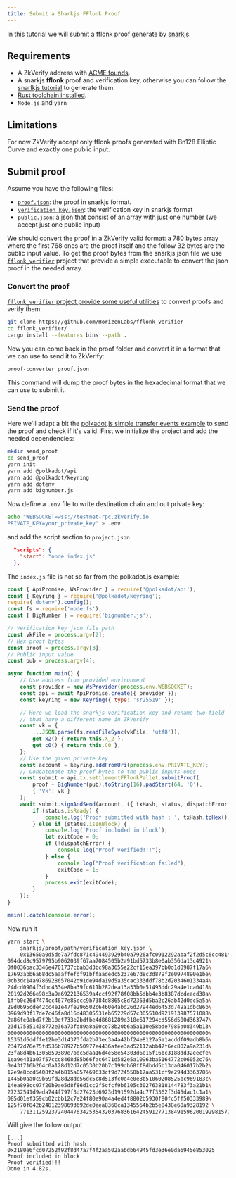 ```yaml
---
title: Submit a Sharkjs FFlonk Proof
---
```


In this tutorial we will submit a fflonk proof generate by [snarkjs](https://github.com/iden3/snarkjs).

## Requirements

- A ZkVerify address with [ACME founds](../03-get_testnet_tokens.md).
- A snarkjs **fflonk** proof and verification key, otherwise you can follow the [snarlkjs tutorial](https://github.com/iden3/snarkjs#guide) to generate them.
- [Rust toolchain installed](https://www.rust-lang.org/tools/install).
- `Node.js` and `yarn`

## Limitations

For now ZkVerify accept only fflonk proofs generated with Bn128 Elliptic Curve and exactly one public input.

## Submit proof

Assume you have the following files:

- [`proof.json`](resources/proof_snarkjs_fflonk.json): the proof in snarkjs format.
- [`verification_key.json`](resources/verification_key_snarkjs_fflonk.json): the verification key in snarkjs format
- [`public.json`](resources/public_snarkjs_fflonk.json): a json that consist of an array with just one number (we accept just one public input)

We should convert the proof in a ZkVerify valid format: a 780 bytes array where the first 768 ones are
the proof itself and the follow 32 bytes are the public input value. To get the proof bytes from the snarkjs
json file we use  [`fflonk_verifier`](https://github.com/HorizenLabs/fflonk_verifier) project that provide a 
simple executable to convert the json proof in the needed array.

### Convert the proof

[`fflonk_verifier` project provide some useful utilities](https://github.com/HorizenLabs/fflonk_verifier#bins) to
convert proofs and verify them:

```sh
git clone https://github.com/HorizenLabs/fflonk_verifier
cd fflonk_verifier/
cargo install --features bins --path .
```

Now you can come back in the proof folder and convert it in a format that we can use to send it to ZkVerify:

```sh
proof-converter proof.json
```

This command will dump the proof bytes in the hexadecimal format that we can use to submit it.

### Send the proof

Here we'll adapt a bit the [polkadot.js simple transfer events example](https://polkadot.js.org/docs/api/examples/promise/transfer-events)
to send the proof and check if it's valid. First we initialize the project and add the needed dependencies:

```sh
mkdir send_proof
cd send_proof
yarn init
yarn add @polkadot/api
yarn add @polkadot/keyring
yarn add dotenv
yarn add bignumber.js
```

Now define a `.env` file to write destination chain and out private key:

```sh
echo "WEBSOCKET=wss://testnet-rpc.zkverify.io
PRIVATE_KEY=your_private_key" > .env
```

and add the script section to `project.json`

```json
  "scripts": {
    "start": "node index.js"
  },
```

The `index.js` file is not so far from the polkadot.js example:

```js
const { ApiPromise, WsProvider } = require('@polkadot/api');
const { Keyring } = require('@polkadot/keyring');
require('dotenv').config();
const fs = require('node:fs');
const { BigNumber } = require('bignumber.js');

// Verification key json file path
const vkFile = process.argv[2];
// Hex proof bytes
const proof = process.argv[3];
// Public input value
const pub = process.argv[4];

async function main() {
    // Use address from provided environment
    const provider = new WsProvider(process.env.WEBSOCKET);
    const api = await ApiPromise.create({ provider });
    const keyring = new Keyring({ type: 'sr25519' });

    // Here we load the snarkjs verification key and rename two field
    // that have a different name in ZkVerify
    const vk = {
        ...JSON.parse(fs.readFileSync(vkFile, 'utf8')),
        get x2() { return this.X_2 },
        get c0() { return this.C0 },
    };
    // Use the given private key
    const account = keyring.addFromUri(process.env.PRIVATE_KEY);
    // Concatenate the proof bytes to the public inputs ones
    const submit = api.tx.settlementFFlonkPallet.submitProof(
        proof + BigNumber(pub).toString(16).padStart(64, '0'),
        { 'Vk': vk }
    );
    await submit.signAndSend(account, ({ txHash, status, dispatchError }) => {
        if (status.isReady) {
            console.log('Proof submitted with hash : ', txHash.toHex());
        } else if (status.isInBlock) {
            console.log(`Proof included in block`);
            let exitCode = 0;
            if (!dispatchError) {
                console.log("Proof verified!!!");
            } else {
                console.log("Proof verification failed");
                exitCode = 1;
            }
            process.exit(exitCode);
        }
    });
}

main().catch(console.error);
```

Now run it

```sh
yarn start \
    snarkjs/proof/path/verification_key.json \
    0x13650a0d5de7a7fdc871c494493929b40a7926afc0912292abaf2f2d5c6cc481\
094dcd8c9579795b9062039f67aa7084505b2a91bd5733b8e0ab356da13c4921\
0f0036bac3346e4701737cbab3d3bc98a3655e22cf15ea397bb0d1d0987f17a6\
17693abb6a68dc5aaaffefdf91bffaadedc5237e67d8c3d879f2e0974890e1be\
0cb3dc14a9786928657042d91de94da19d5a35cac333ddf78b2d2034601334a4\
24dcd0904f3dbc4334e8ba39fc611b282dea13a33b0e51495ddc29a4e1ca0418\
20192d266e98c3a9a6922136539a4ccf92f78f08bb5dbb4e3b8387dcdeacd38a\
1ffb0c26d7474cc4677e85ecc9b7384d8865c8d72363d5ba2c26ab42d0dc5a5a\
29d0695cde42cc4e1e47fe296502c6460e4abd26d27944ed6453d749a1dbc86b\
0969d93f17de7c46fa8d16d48305531eb65229d57c305510d921913987571088\
2a86fe0abd7f2b10ef733e2bdfbe4d8681289e318e617294cd556d500d363747\
23d175851438772e36a73fd89a8a00ce78b20b6a5a110e58bde7985a08349b13\
0000000000000000000000000000000000000000000000000000000000000000\
15351d6ddffe12be3d14373fda2b73ec3a4a42bf24e8127a5a1acddf09adb8b6\
23472d76e75fd536b78927b50977e4436afee3ad52112abb47f6ec802a9a231d\
23fa8d4b61305859389e7bdc5daa16d4e58e54303d6e15f16bc3188dd32eecfe\
1ea9e431a07f57ccc8468d85b66fac6471d582e5a10963ba5164772c06052c76\
0e43f716b264c0a128d12d7c0530b20b7c199db68ff8dbdd5b13da046017b2b2\
12e9e8ccd5408f2a4b815a057469633cf9d724550b17aa531cf9e294d3363786\
1445b0aa0c9b69fd28d28de56dc5c8d513fc0e4e0e8b51060208525bc969183c\
14ea898cc07f20b9ae5d8f86d1cc2f5cfcf9b6105c302763818144783f3a21b1\
27232541d9ada744f797f3d27423d6923d191592da4c77f3362f3d45dac1c1a1\
085d01ef359cb02cbb12c7e24f80e90a4a4ed4f8802b5930f80fc5ff50333989\
125f70f842b24812398693692de0eea8368ca1345564b2b5e8438e60a9328192 \
    7713112592372404476342535432037683616424591277138491596200192981572885523208
```

Will give the follow output

```text
[...]
Proof submitted with hash :  0x2180e6fcd07252f92f8d47a7f4f2aa502aabdb64945fd3e36e0da6945e853025
Proof included in block
Proof verified!!!
Done in 4.82s.
```
